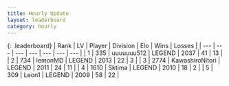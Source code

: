 ```yaml
---
title: Hourly Update
layout: leaderboard
category: hourly
---
```


{: .leaderboard}
| Rank | LV | Player | Division | Elo | Wins | Losses |
| --- | --- | --- | --- | --- | --- | --- |
| <span data-change="0">1</span> | 335 | <span title="ID: 655022">uuuuuuu512</span> | LEGEND | <span data-change="-8">2037</span> | <span data-change="1">41</span> | <span data-change="1">13</span> |
| <span data-change="0">2</span> | 734 | <span title="ID: 76009">lemonMD</span> | LEGEND | <span data-change="0">2013</span> | <span data-change="0">22</span> | <span data-change="0">3</span> |
| <span data-change="0">3</span> | 2774 | <span title="ID: 164871">KawashiroNitori</span> | LEGEND | <span data-change="0">2011</span> | <span data-change="0">24</span> | <span data-change="0">11</span> |
| <span data-change="0">4</span> | 1610 | <span title="ID: 353063">Sktima</span> | LEGEND | <span data-change="0">2010</span> | <span data-change="0">18</span> | <span data-change="0">2</span> |
| <span data-change="2">5</span> | 309 | <span title="ID: 538611">Leon1</span> | LEGEND | <span data-change="17">2009</span> | <span data-change="2">58</span> | <span data-change="0">22</span> |